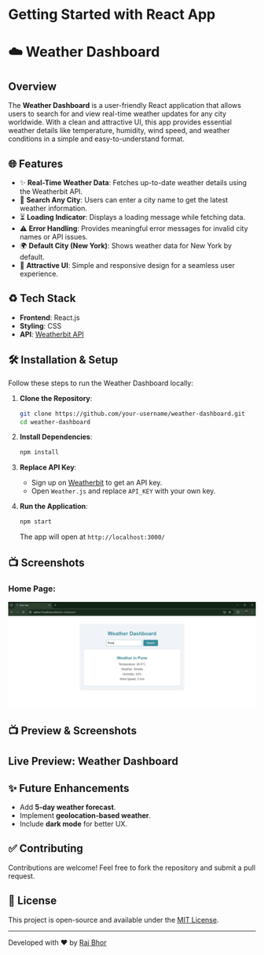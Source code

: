 # Getting Started with React App

# ☁️ Weather Dashboard

## Overview
The **Weather Dashboard** is a user-friendly React application that allows users to search for and view real-time weather updates for any city worldwide. With a clean and attractive UI, this app provides essential weather details like temperature, humidity, wind speed, and weather conditions in a simple and easy-to-understand format.

## 🌐 Features
- ✨ **Real-Time Weather Data**: Fetches up-to-date weather details using the Weatherbit API.
- 🌇 **Search Any City**: Users can enter a city name to get the latest weather information.
- ⏳ **Loading Indicator**: Displays a loading message while fetching data.
- ⚠ **Error Handling**: Provides meaningful error messages for invalid city names or API issues.
- 🌍 **Default City (New York)**: Shows weather data for New York by default.
- 🌟 **Attractive UI**: Simple and responsive design for a seamless user experience.

## ♻ Tech Stack
- **Frontend**: React.js
- **Styling**: CSS
- **API**: [Weatherbit API](https://www.weatherbit.io/)

## 🛠 Installation & Setup
Follow these steps to run the Weather Dashboard locally:

1. **Clone the Repository**:
   ```sh
   git clone https://github.com/your-username/weather-dashboard.git
   cd weather-dashboard
   ```

2. **Install Dependencies**:
   ```sh
   npm install
   ```

3. **Replace API Key**:
   - Sign up on [Weatherbit](https://www.weatherbit.io/) to get an API key.
   - Open `Weather.js` and replace `API_KEY` with your own key.

4. **Run the Application**:
   ```sh
   npm start
   ```
   The app will open at `http://localhost:3000/`

## 📺 Screenshots
### Home Page:
![Weather Dashboard](public/WeatherDashboard.png)

## 📺 Preview & Screenshots

## Live Preview: Weather Dashboard


## ✨ Future Enhancements
- Add **5-day weather forecast**.
- Implement **geolocation-based weather**.
- Include **dark mode** for better UX.

## ✅ Contributing
Contributions are welcome! Feel free to fork the repository and submit a pull request.

## 📢 License
This project is open-source and available under the [MIT License](LICENSE).

---
Developed with ❤ by [Raj Bhor](https://github.com/RajBhor123)

